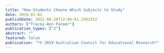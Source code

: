 ```yaml
---
title: "How Students Choose Which Subjects to Study"
date: 2019-01-01
publishDate: 2021-08-20T12:06:01.249325Z
authors: ["Tracey-Ann Palmer"]
publication_types: ["2"]
abstract: ""
featured: false
publication: "*© 2019 Australian Council for Educational Research*"
---
```


